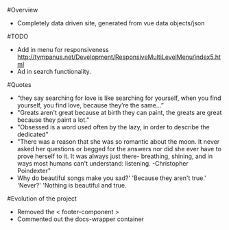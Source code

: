 #Overview
  * Completely data driven site, generated from vue data objects/json

#TODO
  * Add in menu for responsiveness http://tympanus.net/Development/ResponsiveMultiLevelMenu/index5.html
  * Ad in search functionality.   

#Quotes
  * “they say searching for love is like searching for yourself, when you find yourself, you find love, because they’re the same…”
  * "Greats aren't great because at birth they can paint, the greats are great because they paint a lot."
  * "Obsessed is a word used often by the lazy, in order to describe the dedicated"
  * "There was a reason that she was so romantic about the moon.  It never asked her questions or begged for the answers nor did she ever have to prove herself to it. It was always just there- breathing, shining, and in ways most humans can't understand: listening.  -Christopher Poindexter"
  * Why do beautiful songs make you sad?' 'Because they aren't true.' 'Never?' 'Nothing is beautiful and true.

#Evolution of the project
  * Removed the < footer-component  >
  * Commented out the docs-wrapper container
  
